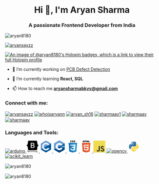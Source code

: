 <h1 align="center">Hi 👋, I'm Aryan Sharma</h1>
<h3 align="center">A passionate Frontend Developer from India</h3>

<p align="left"> <img src="https://komarev.com/ghpvc/?username=aryan8180&label=Profile%20views&color=0e75b6&style=flat" alt="aryan8180" /> </p>

<p align="left"> <a href="https://twitter.com/aryansayzz" target="blank"><img src="https://img.shields.io/twitter/follow/aryansayzz?logo=twitter&style=for-the-badge" alt="aryansayzz" /></a> </p>

[![An image of @aryan8180's Holopin badges, which is a link to view their full Holopin profile](https://holopin.me/aryan8180)](https://holopin.io/@aryan8180)

- 🔭 I’m currently working on [PCB Defect Detection](https://github.com/aryan8180/pcb-defect-detection)

- 🌱 I’m currently learning **React, SQL**

- 📫 How to reach me **aryansharmabkvv@gmail.com**

<h3 align="left">Connect with me:</h3>
<p align="left">
<a href="https://twitter.com/aryansayzz" target="blank"><img align="center" src="https://raw.githubusercontent.com/rahuldkjain/github-profile-readme-generator/master/src/images/icons/Social/twitter.svg" alt="aryansayzz" height="30" width="40" /></a>
<a href="https://instagram.com/whoisaryann" target="blank"><img align="center" src="https://raw.githubusercontent.com/rahuldkjain/github-profile-readme-generator/master/src/images/icons/Social/instagram.svg" alt="whoisaryann" height="30" width="40" /></a>
<a href="https://www.codechef.com/users/aryan_sh16" target="blank"><img align="center" src="https://cdn.jsdelivr.net/npm/simple-icons@3.1.0/icons/codechef.svg" alt="aryan_sh16" height="30" width="40" /></a>
<a href="https://www.hackerrank.com/sharmaav1" target="blank"><img align="center" src="https://raw.githubusercontent.com/rahuldkjain/github-profile-readme-generator/master/src/images/icons/Social/hackerrank.svg" alt="sharmaav1" height="30" width="40" /></a>
<a href="https://www.leetcode.com/sharmaav" target="blank"><img align="center" src="https://raw.githubusercontent.com/rahuldkjain/github-profile-readme-generator/master/src/images/icons/Social/leet-code.svg" alt="sharmaav" height="30" width="40" /></a>
<a href="https://auth.geeksforgeeks.org/user/sharmaav" target="blank"><img align="center" src="https://raw.githubusercontent.com/rahuldkjain/github-profile-readme-generator/master/src/images/icons/Social/geeks-for-geeks.svg" alt="sharmaav" height="30" width="40" /></a>
</p>

<h3 align="left">Languages and Tools:</h3>
<p align="left"> <a href="https://www.arduino.cc/" target="_blank" rel="noreferrer"> <img src="https://cdn.worldvectorlogo.com/logos/arduino-1.svg" alt="arduino" width="40" height="40"/> </a> <a href="https://getbootstrap.com" target="_blank" rel="noreferrer"> <img src="https://raw.githubusercontent.com/devicons/devicon/master/icons/bootstrap/bootstrap-plain-wordmark.svg" alt="bootstrap" width="40" height="40"/> </a> <a href="https://www.cprogramming.com/" target="_blank" rel="noreferrer"> <img src="https://raw.githubusercontent.com/devicons/devicon/master/icons/c/c-original.svg" alt="c" width="40" height="40"/> </a> <a href="https://www.w3schools.com/cpp/" target="_blank" rel="noreferrer"> <img src="https://raw.githubusercontent.com/devicons/devicon/master/icons/cplusplus/cplusplus-original.svg" alt="cplusplus" width="40" height="40"/> </a> <a href="https://www.w3schools.com/css/" target="_blank" rel="noreferrer"> <img src="https://raw.githubusercontent.com/devicons/devicon/master/icons/css3/css3-original-wordmark.svg" alt="css3" width="40" height="40"/> </a> <a href="https://www.w3.org/html/" target="_blank" rel="noreferrer"> <img src="https://raw.githubusercontent.com/devicons/devicon/master/icons/html5/html5-original-wordmark.svg" alt="html5" width="40" height="40"/> </a> <a href="https://developer.mozilla.org/en-US/docs/Web/JavaScript" target="_blank" rel="noreferrer"> <img src="https://raw.githubusercontent.com/devicons/devicon/master/icons/javascript/javascript-original.svg" alt="javascript" width="40" height="40"/> </a> <a href="https://opencv.org/" target="_blank" rel="noreferrer"> <img src="https://www.vectorlogo.zone/logos/opencv/opencv-icon.svg" alt="opencv" width="40" height="40"/> </a> <a href="https://www.python.org" target="_blank" rel="noreferrer"> <img src="https://raw.githubusercontent.com/devicons/devicon/master/icons/python/python-original.svg" alt="python" width="40" height="40"/> </a> <a href="https://scikit-learn.org/" target="_blank" rel="noreferrer"> <img src="https://upload.wikimedia.org/wikipedia/commons/0/05/Scikit_learn_logo_small.svg" alt="scikit_learn" width="40" height="40"/> </a> </p>

<p><img align="center" src="https://github-readme-stats.vercel.app/api/top-langs?username=aryan8180&show_icons=true&locale=en&layout=compact" alt="aryan8180" /></p>

<p><img align="center" src="https://github-readme-streak-stats.herokuapp.com/?user=aryan8180&" alt="aryan8180" /></p>
